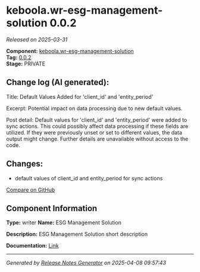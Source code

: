 #  keboola.wr-esg-management-solution 0.0.2

_Released on 2025-03-31_

**Component:** [keboola.wr-esg-management-solution](https://github.com/keboola/component-esg)  
**Tag:** [0.0.2](https://github.com/keboola/component-esg/releases/tag/0.0.2)  
**Stage:** PRIVATE


## Change log (AI generated):
Title: Default Values Added for 'client_id' and 'entity_period'

Excerpt: Potential impact on data processing due to new default values.

Post detail: Default values for 'client_id' and 'entity_period' were added to sync actions. This could possibly affect data processing if these fields are utilized. If they were previously unset or set to different values, the data output might change. Further details are unavailable without access to the code.



## Changes:



- default values of client_id and entity_period for sync actions 



[Compare on GitHub](https://github.com/keboola/component-esg/compare/0.0.1...0.0.2)



## Component Information
**Type:** writer
**Name:** ESG Management Solution

**Description:** ESG Management Solution short description


**Documentation:** [Link](https://github.com/keboola/component-esg/blob/master/README.md)



---
_Generated by [Release Notes Generator](https://github.com/keboola/release-notes-generator)
on 2025-04-08 09:57:43_